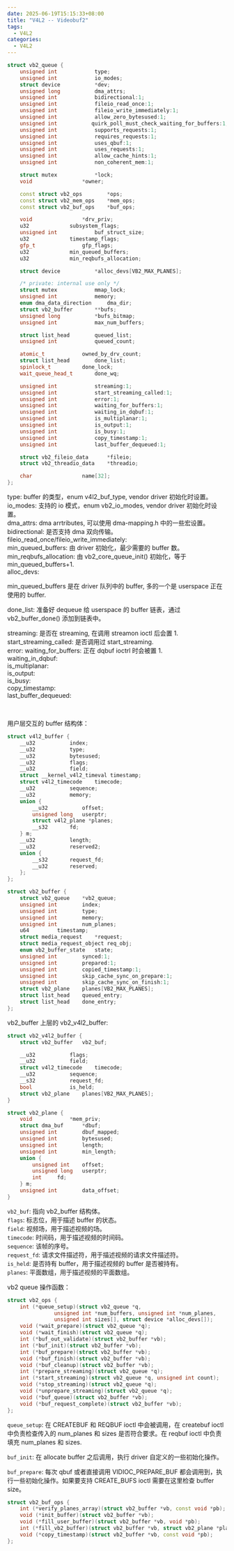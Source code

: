 ```yaml
---
date: 2025-06-19T15:15:33+08:00
title: "V4L2 -- Videobuf2"
tags:
  - V4L2
categories:
  - V4L2
---
```


```c++
struct vb2_queue {
	unsigned int			type;
	unsigned int			io_modes;
	struct device			*dev;
	unsigned long			dma_attrs;
	unsigned int			bidirectional:1;
	unsigned int			fileio_read_once:1;
	unsigned int			fileio_write_immediately:1;
	unsigned int			allow_zero_bytesused:1;
	unsigned int		   quirk_poll_must_check_waiting_for_buffers:1;
	unsigned int			supports_requests:1;
	unsigned int			requires_requests:1;
	unsigned int			uses_qbuf:1;
	unsigned int			uses_requests:1;
	unsigned int			allow_cache_hints:1;
	unsigned int			non_coherent_mem:1;

	struct mutex			*lock;
	void				*owner;

	const struct vb2_ops		*ops;
	const struct vb2_mem_ops	*mem_ops;
	const struct vb2_buf_ops	*buf_ops;

	void				*drv_priv;
	u32				subsystem_flags;
	unsigned int			buf_struct_size;
	u32				timestamp_flags;
	gfp_t				gfp_flags;
	u32				min_queued_buffers;
	u32				min_reqbufs_allocation;

	struct device			*alloc_devs[VB2_MAX_PLANES];

	/* private: internal use only */
	struct mutex			mmap_lock;
	unsigned int			memory;
	enum dma_data_direction		dma_dir;
	struct vb2_buffer		**bufs;
	unsigned long			*bufs_bitmap;
	unsigned int			max_num_buffers;

	struct list_head		queued_list;
	unsigned int			queued_count;

	atomic_t			owned_by_drv_count;
	struct list_head		done_list;
	spinlock_t			done_lock;
	wait_queue_head_t		done_wq;

	unsigned int			streaming:1;
	unsigned int			start_streaming_called:1;
	unsigned int			error:1;
	unsigned int			waiting_for_buffers:1;
	unsigned int			waiting_in_dqbuf:1;
	unsigned int			is_multiplanar:1;
	unsigned int			is_output:1;
	unsigned int			is_busy:1;
	unsigned int			copy_timestamp:1;
	unsigned int			last_buffer_dequeued:1;

	struct vb2_fileio_data		*fileio;
	struct vb2_threadio_data	*threadio;

	char				name[32];
};
```

type: buffer 的类型，enum v4l2_buf_type, vendor driver 初始化时设置。  
io_modes: 支持的 io 模式，enum vb2_io_modes, vendor driver 初始化时设置。  
dma_attrs: dma arrtributes, 可以使用 dma-mapping.h 中的一些宏设置。  
bidirectional: 是否支持 dma 双向传输。  
fileio_read_once/fileio_write_immediately:  
min_queued_buffers: 由 driver 初始化，最少需要的 buffer 数。  
min_reqbufs_allocation: 由 vb2_core_queue_init() 初始化，等于 min_queued_buffers+1.  
alloc_devs:

min_queued_buffers 是在 driver 队列中的 buffer, 多的一个是 userspace 正在使用的 buffer.  

done_list: 准备好 dequeue 给 userspace 的 buffer 链表，通过 vb2_buffer_done() 添加到链表中。  

streaming: 是否在 streaming, 在调用 streamon ioctl 后会置 1.  
start_streaming_called: 是否调用过 start_streaming.  
error:
waiting_for_buffers: 正在 dqbuf ioctrl 时会被置 1.  
waiting_in_dqbuf:  
is_multiplanar:  
is_output:  
is_busy:  
copy_timestamp:  
last_buffer_dequeued:  

</br>

用户层交互的 buffer 结构体：

```c++
struct v4l2_buffer {
	__u32			index;
	__u32			type;
	__u32			bytesused;
	__u32			flags;
	__u32			field;
	struct __kernel_v4l2_timeval timestamp;
	struct v4l2_timecode	timecode;
	__u32			sequence;
	__u32			memory;
	union {
		__u32           offset;
		unsigned long   userptr;
		struct v4l2_plane *planes;
		__s32		fd;
	} m;
	__u32			length;
	__u32			reserved2;
	union {
		__s32		request_fd;
		__u32		reserved;
	};
};
```

```c++
struct vb2_buffer {
	struct vb2_queue	*vb2_queue;
	unsigned int		index;
	unsigned int		type;
	unsigned int		memory;
	unsigned int		num_planes;
	u64			timestamp;
	struct media_request	*request;
	struct media_request_object	req_obj;
	enum vb2_buffer_state	state;
	unsigned int		synced:1;
	unsigned int		prepared:1;
	unsigned int		copied_timestamp:1;
	unsigned int		skip_cache_sync_on_prepare:1;
	unsigned int		skip_cache_sync_on_finish:1;
	struct vb2_plane	planes[VB2_MAX_PLANES];
	struct list_head	queued_entry;
	struct list_head	done_entry;
};
```

vb2_buffer 上层的 vb2_v4l2_buffer:

```c++
struct vb2_v4l2_buffer {
	struct vb2_buffer	vb2_buf;

	__u32			flags;
	__u32			field;
	struct v4l2_timecode	timecode;
	__u32			sequence;
	__s32			request_fd;
	bool			is_held;
	struct vb2_plane	planes[VB2_MAX_PLANES];
}
```

```c++
struct vb2_plane {
	void			*mem_priv;
	struct dma_buf		*dbuf;
	unsigned int		dbuf_mapped;
	unsigned int		bytesused;
	unsigned int		length;
	unsigned int		min_length;
	union {
		unsigned int	offset;
		unsigned long	userptr;
		int		fd;
	} m;
	unsigned int		data_offset;
}
```

`vb2_buf`: 指向 vb2_buffer 结构体。  
`flags`: 标志位，用于描述 buffer 的状态。  
`field`: 视频场，用于描述视频的场。  
`timecode`: 时间码，用于描述视频的时间码。  
`sequence`: 该帧的序号。  
`request_fd`: 请求文件描述符，用于描述视频的请求文件描述符。  
`is_held`: 是否持有 buffer，用于描述视频的 buffer 是否被持有。  
`planes`: 平面数组，用于描述视频的平面数组。  

vb2 queue 操作函数：

```c++
struct vb2_ops {
	int (*queue_setup)(struct vb2_queue *q,
			   unsigned int *num_buffers, unsigned int *num_planes,
			   unsigned int sizes[], struct device *alloc_devs[]);
	void (*wait_prepare)(struct vb2_queue *q);
	void (*wait_finish)(struct vb2_queue *q);
	int (*buf_out_validate)(struct vb2_buffer *vb);
	int (*buf_init)(struct vb2_buffer *vb);
	int (*buf_prepare)(struct vb2_buffer *vb);
	void (*buf_finish)(struct vb2_buffer *vb);
	void (*buf_cleanup)(struct vb2_buffer *vb);
	int (*prepare_streaming)(struct vb2_queue *q);
	int (*start_streaming)(struct vb2_queue *q, unsigned int count);
	void (*stop_streaming)(struct vb2_queue *q);
	void (*unprepare_streaming)(struct vb2_queue *q);
	void (*buf_queue)(struct vb2_buffer *vb);
	void (*buf_request_complete)(struct vb2_buffer *vb);
};
```

`queue_setup`: 在 CREATEBUF 和 REQBUF ioctl 中会被调用，在 createbuf ioctl 中负责检查传入的 num_planes 和 sizes 是否符合要求。在 reqbuf ioctl 中负责填充 num_planes 和 sizes.

`buf_init`: 在 allocate buffer 之后调用，执行 driver 自定义的一些初始化操作。

`buf_prepare`: 每次 qbuf 或者直接调用 VIDIOC_PREPARE_BUF 都会调用到，执行一些初始化操作。如果要支持 CREATE_BUFS ioctl 需要在这里检查 buffer size。

```c++
struct vb2_buf_ops {
	int (*verify_planes_array)(struct vb2_buffer *vb, const void *pb);
	void (*init_buffer)(struct vb2_buffer *vb);
	void (*fill_user_buffer)(struct vb2_buffer *vb, void *pb);
	int (*fill_vb2_buffer)(struct vb2_buffer *vb, struct vb2_plane *planes);
	void (*copy_timestamp)(struct vb2_buffer *vb, const void *pb);
};
```
